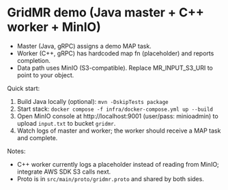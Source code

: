 # GridMR demo (Java master + C++ worker + MinIO)

- Master (Java, gRPC) assigns a demo MAP task.
- Worker (C++, gRPC) has hardcoded map fn (placeholder) and reports completion.
- Data path uses MinIO (S3-compatible). Replace MR_INPUT_S3_URI to point to your object.

Quick start:
1. Build Java locally (optional): `mvn -DskipTests package`
2. Start stack: `docker compose -f infra/docker-compose.yml up --build`
3. Open MinIO console at http://localhost:9001 (user/pass: minioadmin) to upload `input.txt` to bucket `gridmr`.
4. Watch logs of master and worker; the worker should receive a MAP task and complete.

Notes:
- C++ worker currently logs a placeholder instead of reading from MinIO; integrate AWS SDK S3 calls next.
- Proto is in `src/main/proto/gridmr.proto` and shared by both sides.